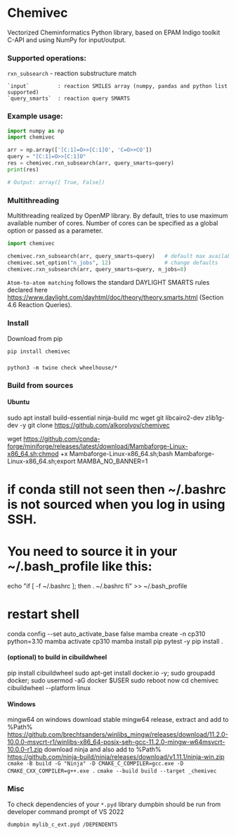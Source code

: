 # Chemivec

Vectorized Cheminformatics Python library, based on EPAM Indigo toolkit C-API
and using NumPy for input/output.

### Supported operations:
`rxn_subsearch` - reaction substructure match

    `input`         : reaction SMILES array (numpy, pandas and python list supported)
    `query_smarts`  : reaction query SMARTS

### Example usage:

```python
import numpy as np
import chemivec

arr = np.array(['[C:1]=O>>[C:1]O', 'C=O>>CO'])
query = "[C:1]=O>>[C:1]O"
res = chemivec.rxn_subsearch(arr, query_smarts=query)
print(res)

# Output: array([ True, False]) 
```

### Multithreading

Multithreading realized by OpenMP library. By default, tries to use maximum available number of cores.
Number of cores can be specified as a global option or passed as a parameter.

```python
import chemivec

chemivec.rxn_subsearch(arr, query_smarts=query)   # default max available cores
chemivec.set_option("n_jobs", 12)                 # change defaults
chemivec.rxn_subsearch(arr, query_smarts=query, n_jobs=8)
```

`Atom-to-atom matching` follows the standard DAYLIGHT SMARTS rules
declared here https://www.daylight.com/dayhtml/doc/theory/theory.smarts.html (Section 4.6 Reaction Queries).


### Install

Download from pip

`pip install chemivec`

### 


`python3 -m twine check wheelhouse/*`

### Build from sources



#### Ubuntu
sudo apt install build-essential ninja-build mc wget git libcairo2-dev zlib1g-dev -y
git clone https://github.com/alkorolyov/chemivec

wget https://github.com/conda-forge/miniforge/releases/latest/download/Mambaforge-Linux-x86_64.sh;chmod +x Mambaforge-Linux-x86_64.sh;bash Mambaforge-Linux-x86_64.sh;export MAMBA_NO_BANNER=1
# if conda still not seen then ~/.bashrc is not sourced when you log in using SSH.
# You need to source it in your ~/.bash_profile like this:
echo "if [ -f ~/.bashrc ]; then
. ~/.bashrc
fi" >> ~/.bash_profile
# restart shell
conda config --set auto_activate_base false
mamba create -n cp310 python=3.10
mamba activate cp310
mamba install pip pytest -y
pip install .

#### (optional) to build in cibuildwheel
pip install cibuildwheel
sudo apt-get install docker.io -y; sudo groupadd docker; sudo usermod -aG docker $USER
sudo reboot now
cd chemivec
cibuildwheel --platform linux

#### Windows

mingw64 on windows
download stable mingw64 release, extract and add to %Path%
https://github.com/brechtsanders/winlibs_mingw/releases/download/11.2.0-10.0.0-msvcrt-r1/winlibs-x86_64-posix-seh-gcc-11.2.0-mingw-w64msvcrt-10.0.0-r1.zip
download ninja and also add to %Path%
https://github.com/ninja-build/ninja/releases/download/v1.11.1/ninja-win.zip
`cmake -B build -G "Ninja" -D CMAKE_C_COMPILER=gcc.exe -D CMAKE_CXX_COMPILER=g++.exe .`
`cmake --build build --target _chemivec`

### Misc
To check dependencies of your `*.pyd` library
dumpbin should be run from developer command prompt of VS 2022

`dumpbin mylib_c_ext.pyd /DEPENDENTS`
